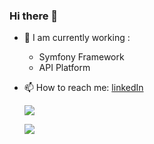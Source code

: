 ### Hi there 👋


- 🔭 I am currently working :
    - Symfony Framework 
    - API Platform

- 📫 How to reach me: 
    [linkedIn](https://www.linkedin.com/in/ezequiel-munoz/)
    
    ![](https://komarev.com/ghpvc/?username=EzequielMunoz200&style=plastic)
    
    ![](https://github-readme-stats.vercel.app/api/top-langs/?username=EzequielMunoz200&theme=blue-green)
   

<!--
**EzequielMunoz200/EzequielMunoz200** is a ✨ _special_ ✨ repository because its `README.md` (this file) appears on your GitHub profile.

Here are some ideas to get you started:

- 🔭 I’m currently working on ...
- 🌱 I’m currently learning ...
- 👯 I’m looking to collaborate on ...
- 🤔 I’m looking for help with ...
- 💬 Ask me about ...
- 📫 How to reach me: 

- 😄 Pronouns: ...
- ⚡ Fun fact: ...
![stats](https://github-readme-stats.vercel.app/api?username=EzequielMunoz200&show_icons=true)
-->
